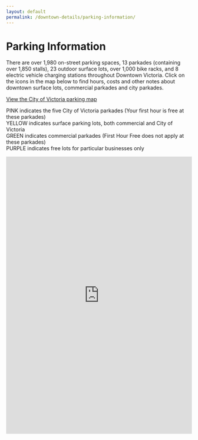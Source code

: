 ```yaml
---
layout: default
permalink: /downtown-details/parking-information/
---
```

# Parking Information

There are over 1,980 on-street parking spaces, 13 parkades (containing over 1,850 stalls), 23 outdoor surface lots, over 1,000 bike racks, and 8 electric vehicle charging stations throughout Downtown Victoria.  Click on the icons in the map below to find hours, costs and other notes about downtown surface lots, commercial parkades and city parkades.

<a href="http://downtownvictoria.ca/park" class="button">View the City of Victoria parking map</a>

PINK indicates the five City of Victoria parkades (Your first hour is free at these parkades)  
YELLOW indicates surface parking lots, both commercial and City of Victoria  
GREEN indicates commercial parkades (First Hour Free does not apply at these parkades)  
PURPLE indicates free lots for particular businesses only  

<iframe width="100%" height="750px" frameBorder="0" src="https://a.tiles.mapbox.com/v4/dvba.map-so3lpvo4.html?access_token=pk.eyJ1IjoiZHZiYSIsImEiOiIzdzdRNF80In0.zFWkM3HFLL0n9U9PHZe8xQ"></iframe>
